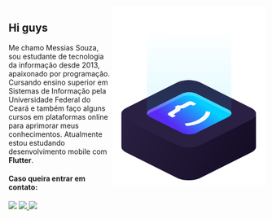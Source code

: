<img src="ilus-code.svg" min-width="300px" max-width="300px" width="300px" align="right" alt="logo iuricode">

## Hi guys

Me chamo Messias Souza, sou estudante de tecnologia da informação desde 2013, apaixonado por programação. Cursando ensino superior em Sistemas de Informação pela Universidade Federal do Ceará e também faço alguns cursos em plataformas online para aprimorar meus conhecimentos. Atualmente estou estudando desenvolvimento mobile com **Flutter**.

#### Caso queira entrar em contato:

<p align="left">  
  <a href="https://www.linkedin.com/in/messiaspereira" alt="Linkedin">
    <img src="https://img.shields.io/badge/-Linkedin-6610F2?style=for-the-badge&logo=Linkedin&logoColor=FFFFFF&link=https://www.linkedin.com/in/messiaspereira"/></a>
  <a href="mailto:contatomessiaspereira13@gmail.com" alt="Gmail">
    <img src="https://img.shields.io/badge/-Gmail-6610F2?style=for-the-badge&logo=Gmail&logoColor=FFFFFF&link=mailto:contatomessiaspereira13@gmail.com"/>
  </a>
  
  <a href="https://discord.com/channels/@Messias#7585" alt="Discord">
    <img src="https://img.shields.io/badge/-Discord-6610F2?style=for-the-badge&logo=Discord&logoColor=FFFFFF&link=https://discord.com/channels/@Messias#7585"/>
  </a>
</p>
